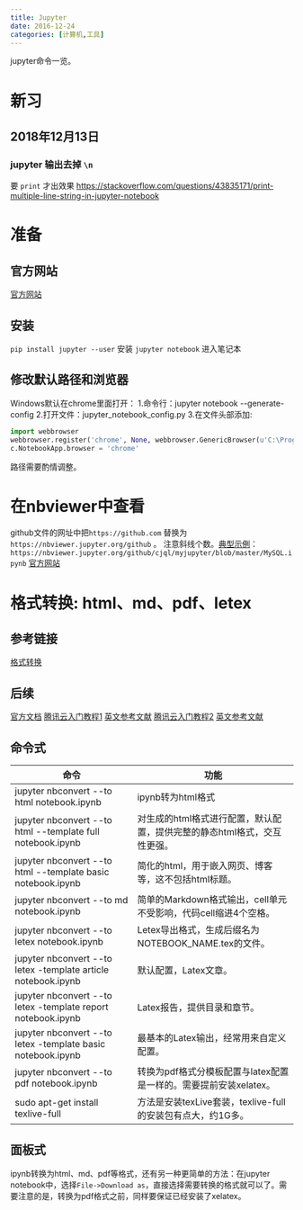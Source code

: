 ```yaml
---
title: Jupyter
date: 2016-12-24
categories: [计算机,工具]
---
```


jupyter命令一览。
<!-- more -->
# 新习
## 2018年12月13日
### jupyter 输出去掉 `\n`
要 `print` 才出效果
https://stackoverflow.com/questions/43835171/print-multiple-line-string-in-jupyter-notebook
# 准备
## 官方网站
[官方网站](http://jupyter.org/install) 
## 安装
`pip install jupyter --user` 安装
`jupyter notebook` 进入笔记本
## 修改默认路径和浏览器
Windows默认在chrome里面打开：
1.命令行：jupyter notebook --generate-config
2.打开文件：jupyter_notebook_config.py
3.在文件头部添加:
```py
import webbrowser
webbrowser.register('chrome', None, webbrowser.GenericBrowser(u'C:\Program Files (x86)\Google\Chrome\Application\chrome.exe'))
c.NotebookApp.browser = 'chrome'
```
路径需要酌情调整。
# 在nbviewer中查看
github文件的网址中把`https://github.com` 替换为`https://nbviewer.jupyter.org/github` 。
注意斜线个数。[典型示例](https://nbviewer.jupyter.org/github/cjql/myjupyter/blob/master/MySQL.ipynb)：`https://nbviewer.jupyter.org/github/cjql/myjupyter/blob/master/MySQL.ipynb`
[官方网站](http://nbviewer.jupyter.org/faq)

# 格式转换: html、md、pdf、letex
## 参考链接
[格式转换](https://cloud.tencent.com/developer/article/1008571)
## 后续
[官方文档](https://ipython.org/ipython-doc/3/notebook/nbconvert.html) 
[腾讯云入门教程1](https://cloud.tencent.com/developer/article/1008490) [英文参考文献](https://hub.packtpub.com/getting-started-jupyter-notebook-part-1/)
[腾讯云入门教程2](https://cloud.tencent.com/developer/article/1008493) [英文参考文献](https://hub.packtpub.com/getting-started-jupyter-notebook-part-2/)
## 命令式

命令|功能
--|--
jupyter nbconvert --to html notebook.ipynb|ipynb转为html格式
jupyter nbconvert --to html --template full notebook.ipynb|对生成的html格式进行配置，默认配置，提供完整的静态html格式，交互性更强。
jupyter nbconvert --to html --template basic notebook.ipynb|简化的html，用于嵌入网页、博客等，这不包括html标题。
jupyter nbconvert --to md notebook.ipynb|简单的Markdown格式输出，cell单元不受影响，代码cell缩进4个空格。
jupyter nbconvert --to letex notebook.ipynb|Letex导出格式，生成后缀名为NOTEBOOK_NAME.tex的文件。
jupyter nbconvert --to letex -template article notebook.ipynb|默认配置，Latex文章。
jupyter nbconvert --to letex -template report notebook.ipynb|Latex报告，提供目录和章节。
jupyter nbconvert --to letex -template basic notebook.ipynb|最基本的Latex输出，经常用来自定义配置。
jupyter nbconvert --to pdf notebook.ipynb|转换为pdf格式分模板配置与latex配置是一样的。需要提前安装xelatex。
sudo apt-get install texlive-full|方法是安装texLive套装，texlive-full的安装包有点大，约1G多。

## 面板式
ipynb转换为html、md、pdf等格式，还有另一种更简单的方法：在jupyter notebook中，选择`File->Download as`，直接选择需要转换的格式就可以了。需要注意的是，转换为pdf格式之前，同样要保证已经安装了xelatex。
